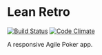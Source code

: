 # Lean Retro
[![Build Status](https://travis-ci.org/jbrunton/lean-poker.png)](https://travis-ci.org/jbrunton/lean-poker)
[![Code Climate](https://codeclimate.com/github/jbrunton/lean-poker/badges/gpa.svg)](https://codeclimate.com/github/jbrunton/lean-poker)

A responsive Agile Poker app.